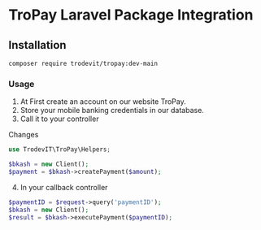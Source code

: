 # TroPay Laravel Package Integration

## Installation

`composer require trodevit/tropay:dev-main`

### Usage
1. At First create an account on our website TroPay.
2. Store your mobile banking credentials in our database.
3. Call it to your controller

Changes

```php
use TrodevIT\TroPay\Helpers;

$bkash = new Client();
$payment = $bkash->createPayment($amount);
```

4. In your callback controller

```php
$paymentID = $request->query('paymentID');
$bkash = new Client();
$result = $bkash->executePayment($paymentID);
```
